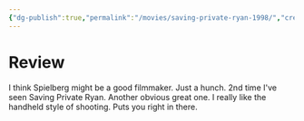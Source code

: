 ```yaml
---
{"dg-publish":true,"permalink":"/movies/saving-private-ryan-1998/","created":"2024-01-08","updated":"2024-02-26"}
---
```



# Review

I think Spielberg might be a good filmmaker. Just a hunch. 2nd time I've seen Saving Private Ryan. Another obvious great one. I really like the handheld style of shooting. Puts you right in there.
